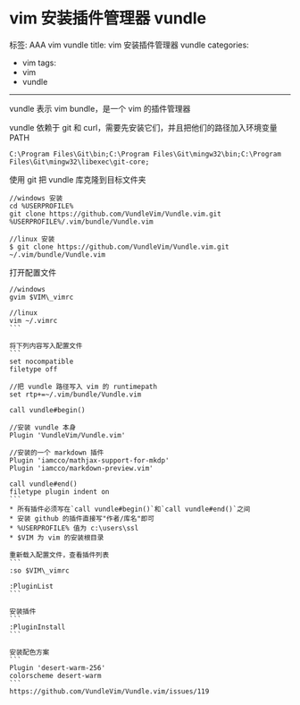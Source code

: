 ﻿# vim 安装插件管理器 vundle
标签: AAA vim vundle
title: vim 安装插件管理器 vundle
categories:
  - vim
tags:
  - vim
  - vundle
---

vundle 表示 vim bundle，是一个 vim 的插件管理器

vundle 依赖于 git 和 curl，需要先安装它们，并且把他们的路径加入环境变量 PATH
```
C:\Program Files\Git\bin;C:\Program Files\Git\mingw32\bin;C:\Program Files\Git\mingw32\libexec\git-core;
```

使用 git 把 vundle 库克隆到目标文件夹
```
//windows 安装
cd %USERPROFILE%
git clone https://github.com/VundleVim/Vundle.vim.git %USERPROFILE%/.vim/bundle/Vundle.vim

//linux 安装
$ git clone https://github.com/VundleVim/Vundle.vim.git ~/.vim/bundle/Vundle.vim
```

打开配置文件
````
//windows
gvim $VIM\_vimrc

//linux
vim ~/.vimrc
```

将下列内容写入配置文件
```
set nocompatible
filetype off

//把 vundle 路径写入 vim 的 runtimepath
set rtp+=~/.vim/bundle/Vundle.vim

call vundle#begin()

//安装 vundle 本身
Plugin 'VundleVim/Vundle.vim'

//安装的一个 markdown 插件
Plugin 'iamcco/mathjax-support-for-mkdp'
Plugin 'iamcco/markdown-preview.vim'

call vundle#end()
filetype plugin indent on
```
* 所有插件必须写在`call vundle#begin()`和`call vundle#end()`之间
* 安装 github 的插件直接写"作者/库名"即可
* %USERPROFILE% 值为 c:\users\ssl
* $VIM 为 vim 的安装根目录

重新载入配置文件，查看插件列表
```
:so $VIM\_vimrc

:PluginList
```

安装插件
```
:PluginInstall
```

安装配色方案
```
Plugin 'desert-warm-256'
colorscheme desert-warm
```
https://github.com/VundleVim/Vundle.vim/issues/119